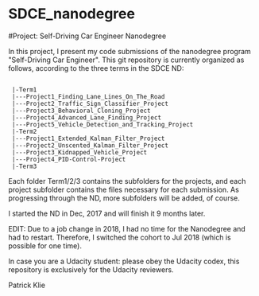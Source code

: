 # SDCE_nanodegree

#Project: Self-Driving Car Engineer Nanodegree

In this project, I present my code submissions of the nanodegree program "Self-Driving Car Engineer".
This git repository is currently organized as follows, according to the three terms in the SDCE ND:

<pre><code>
 |-Term1
 |---Project1_Finding_Lane_Lines_On_The_Road
 |---Project2_Traffic_Sign_Classifier_Project
 |---Project3_Behavioral_Cloning_Project
 |---Project4_Advanced_Lane_Finding_Project
 |---Project5_Vehicle_Detection_and_Tracking_Project
 |-Term2
 |---Project1_Extended_Kalman_Filter_Project
 |---Project2_Unscented_Kalman_Filter_Project
 |---Project3_Kidnapped_Vehicle_Project
 |---Project4_PID-Control-Project
 |-Term3
</code></pre>

Each folder Term1/2/3 contains the subfolders for the projects, and each project subfolder contains the files necessary for each submission.
As progressing through the ND, more subfolders will be added, of course.

I started the ND in Dec, 2017 and will finish it 9 months later.

EDIT: Due to a job change in 2018, I had no time for the Nanodegree and had to restart. Therefore, I switched the cohort to Jul 2018 (which is possible for one time).

In case you are a Udacity student: please obey the Udacity codex, this repository is exclusively for the Udacity reviewers.

Patrick Klie
